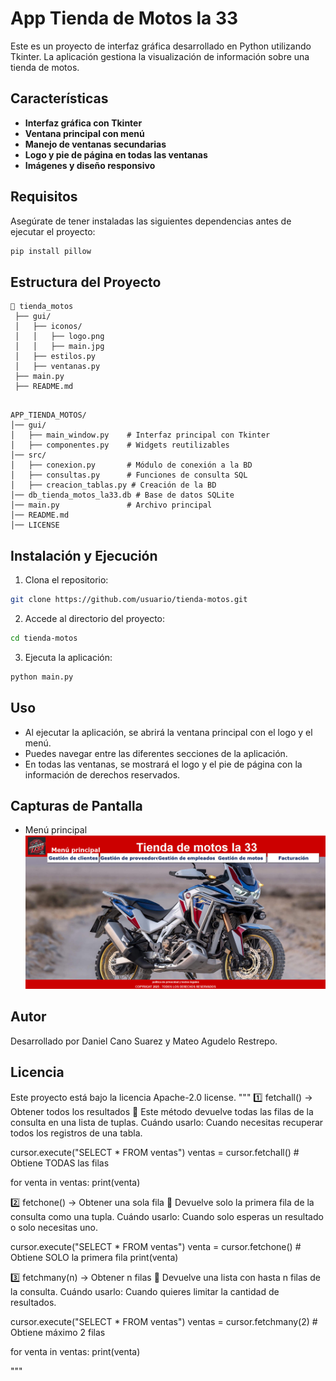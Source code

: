 # App Tienda de Motos la 33
Este es un proyecto de interfaz gráfica desarrollado en Python utilizando Tkinter. La aplicación gestiona la visualización de información sobre una tienda de motos.

## Características
- **Interfaz gráfica con Tkinter**
- **Ventana principal con menú**
- **Manejo de ventanas secundarias**
- **Logo y pie de página en todas las ventanas**
- **Imágenes y diseño responsivo**

## Requisitos
Asegúrate de tener instaladas las siguientes dependencias antes de ejecutar el proyecto:

```sh
pip install pillow
```

## Estructura del Proyecto
```
📂 tienda_motos
 ├── gui/
 │   ├── iconos/
 │   │   ├── logo.png
 │   │   ├── main.jpg
 │   ├── estilos.py
 │   ├── ventanas.py
 ├── main.py
 ├── README.md
 
```

```
APP_TIENDA_MOTOS/
│── gui/
│   ├── main_window.py    # Interfaz principal con Tkinter
│   ├── componentes.py    # Widgets reutilizables
│── src/
│   ├── conexion.py       # Módulo de conexión a la BD
│   ├── consultas.py      # Funciones de consulta SQL
│   ├── creacion_tablas.py # Creación de la BD
│── db_tienda_motos_la33.db # Base de datos SQLite
│── main.py               # Archivo principal
│── README.md
│── LICENSE
```

## Instalación y Ejecución
1. Clona el repositorio:

```sh
git clone https://github.com/usuario/tienda-motos.git
```

2. Accede al directorio del proyecto:
```sh
cd tienda-motos
```

3. Ejecuta la aplicación:
```sh
python main.py
```

## Uso
- Al ejecutar la aplicación, se abrirá la ventana principal con el logo y el menú.
- Puedes navegar entre las diferentes secciones de la aplicación.
- En todas las ventanas, se mostrará el logo y el pie de página con la información de derechos reservados.

## Capturas de Pantalla
- Menú principal
![alt text](image.png)

## Autor
Desarrollado por Daniel Cano Suarez y Mateo Agudelo Restrepo.

## Licencia
Este proyecto está bajo la licencia Apache-2.0 license.
"""
1️⃣ fetchall() → Obtener todos los resultados
📌 Este método devuelve todas las filas de la consulta en una lista de tuplas.
Cuándo usarlo: Cuando necesitas recuperar todos los registros de una tabla.

cursor.execute("SELECT * FROM ventas")
ventas = cursor.fetchall()  # Obtiene TODAS las filas

for venta in ventas:
    print(venta)


2️⃣ fetchone() → Obtener una sola fila
📌 Devuelve solo la primera fila de la consulta como una tupla.
Cuándo usarlo: Cuando solo esperas un resultado o solo necesitas uno.

cursor.execute("SELECT * FROM ventas")
venta = cursor.fetchone()  # Obtiene SOLO la primera fila
print(venta)


3️⃣ fetchmany(n) → Obtener n filas
📌 Devuelve una lista con hasta n filas de la consulta.
Cuándo usarlo: Cuando quieres limitar la cantidad de resultados.

cursor.execute("SELECT * FROM ventas")
ventas = cursor.fetchmany(2)  # Obtiene máximo 2 filas

for venta in ventas:
    print(venta)

"""
